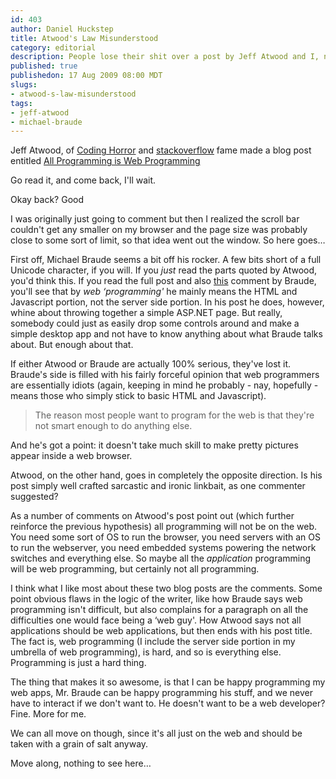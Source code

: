 ```yaml
--- 
id: 403
author: Daniel Huckstep
title: Atwood's Law Misunderstood
category: editorial
description: People lose their shit over a post by Jeff Atwood and I, naturally, have my own take on it.
published: true
publishedon: 17 Aug 2009 08:00 MDT
slugs: 
- atwood-s-law-misunderstood
tags: 
- jeff-atwood
- michael-braude
---
```

Jeff Atwood, of [Coding Horror](http://www.codinghorror.com/blog/) and
[stackoverflow](http://stackoverflow.com/) fame made a blog post
entitled [All Programming is Web
Programming](http://www.codinghorror.com/blog/archives/001296.html)

Go read it, and come back, I'll wait.

Okay back? Good

I was originally just going to comment but then I realized the scroll
bar couldn't get any smaller on my browser and the page size was
probably close to some sort of limit, so that idea went out the window.
So here goes…

First off, Michael Braude seems a bit off his rocker. A few bits short
of a full Unicode character, if you will. If you *just* read the parts
quoted by Atwood, you'd think this. If you read the full post and also
[this](http://michaelbraude.blogspot.com/2009/05/why-ill-never-be-web-guy.html?showComment=1249410673541#c6988159394024799701)
comment by Braude, you'll see that by *web ‘programming'* he mainly
means the HTML and Javascript portion, not the server side portion. In
his post he does, however, whine about throwing together a simple
ASP.NET page. But really, somebody could just as easily drop some
controls around and make a simple desktop app and not have to know
anything about what Braude talks about. But enough about that.

If either Atwood or Braude are actually 100% serious, they've lost it.
Braude's side is filled with his fairly forceful opinion that web
programmers are essentially idiots (again, keeping in mind he probably -
nay, hopefully - means those who simply stick to basic HTML and
Javascript).

> The reason most people want to program for the web is that they're not
> smart enough to do anything else.

And he's got a point: it doesn't take much skill to make pretty pictures
appear inside a web browser.

Atwood, on the other hand, goes in completely the opposite direction. Is
his post simply well crafted sarcastic and ironic linkbait, as one
commenter suggested?

As a number of comments on Atwood's post point out (which further
reinforce the previous hypothesis) all programming will not be on the
web. You need some sort of OS to run the browser, you need servers with
an OS to run the webserver, you need embedded systems powering the
network switches and everything else. So maybe all the *application*
programming will be web programming, but certainly not all programming.

I think what I like most about these two blog posts are the comments.
Some point obvious flaws in the logic of the writer, like how Braude
says web programming isn't difficult, but also complains for a paragraph
on all the difficulties one would face being a ‘web guy'. How Atwood
says not all applications should be web applications, but then ends with
his post title. The fact is, web programming (I include the server side
portion in my umbrella of web programming), is hard, and so is
everything else. Programming is just a hard thing.

The thing that makes it so awesome, is that I can be happy programming
my web apps, Mr. Braude can be happy programming his stuff, and we never
have to interact if we don't want to. He doesn't want to be a web
developer? Fine. More for me.

We can all move on though, since it's all just on the web and should be
taken with a grain of salt anyway.

Move along, nothing to see here…
